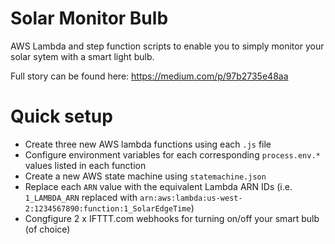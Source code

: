 # Solar Monitor Bulb

AWS Lambda and step function scripts to enable you to simply monitor your solar sytem with a smart light bulb.

Full story can be found here: https://medium.com/p/97b2735e48aa

# Quick setup

- Create three new AWS lambda functions using each `.js` file
- Configure environment variables for each corresponding `process.env.*` values listed in each function
- Create a new AWS state machine using `statemachine.json`
- Replace each `ARN` value with the equivalent Lambda ARN IDs (i.e. `1_LAMBDA_ARN` replaced with `arn:aws:lambda:us-west-2:1234567890:function:1_SolarEdgeTime`)
- Congfigure 2 x IFTTT.com webhooks for turning on/off your smart bulb (of choice)